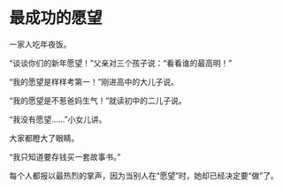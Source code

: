 # 最成功的愿望

一家人吃年夜饭。 

“谈谈你们的新年愿望！”父亲对三个孩子说：“看看谁的最高明！” 

“我的愿望是样样考第一！”刚进高中的大儿子说。 

“我的愿望是不惹爸妈生气！”就读初中的二儿子说。 

“我没有愿望……”小女儿讲。 

大家都瞪大了眼睛。 

“我只知道要存钱买一套故事书。” 

每个人都报以最热烈的掌声，因为当别人在“愿望”时，她却已经决定要“做”了。
 